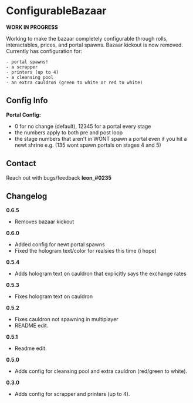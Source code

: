 # ConfigurableBazaar
**WORK IN PROGRESS**

Working to make the bazaar completely configurable through rolls, interactables, prices, and portal spawns. Bazaar kickout is now removed.
Currently has configuration for:

	- portal spawns!
	- a scrapper
	- printers (up to 4)
	- a cleansing pool
	- an extra cauldron (green to white or red to white)

## Config Info
**Portal Config:**
* 0 for no change (default), 12345 for a portal every stage
* the numbers apply to both pre and post loop
* the stage numbers that aren't in WONT spawn a portal even if you hit a newt shrine e.g. (135 wont spawn portals on stages 4 and 5)

## Contact
Reach out with bugs/feedback **leon_#0235**

## Changelog
**0.6.5**
* Removes bazaar kickout

**0.6.0**
* Added config for newt portal spawns
* Fixed the hologram text/color for realsies this time (i hope)

**0.5.4**
* Adds hologram text on cauldron that explicitly says the exchange rates

**0.5.3**
* Fixes hologram text on cauldron

**0.5.2**
* Fixes cauldron not spawning in multiplayer
* README edit.

**0.5.1**
* Readme edit.

**0.5.0**
* Adds config for cleansing pool and extra cauldron (red/green to white).

**0.3.0**
* Adds config for scrapper and printers (up to 4).
